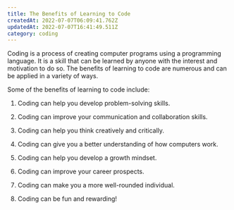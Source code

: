 ```yaml
---
title: The Benefits of Learning to Code
createdAt: 2022-07-07T06:09:41.762Z
updatedAt: 2022-07-07T16:41:49.511Z
category: coding
---
```


Coding is a process of creating computer programs using a programming language. It is a skill that can be learned by anyone with the interest and motivation to do so. The benefits of learning to code are numerous and can be applied in a variety of ways.

Some of the benefits of learning to code include:

1. Coding can help you develop problem-solving skills.

2. Coding can improve your communication and collaboration skills.

3. Coding can help you think creatively and critically.

4. Coding can give you a better understanding of how computers work.

5. Coding can help you develop a growth mindset.

6. Coding can improve your career prospects.

7. Coding can make you a more well-rounded individual.

8. Coding can be fun and rewarding!
